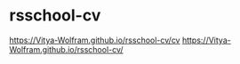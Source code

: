 # rsschool-cv

https://Vitya-Wolfram.github.io/rsschool-cv/cv
https://Vitya-Wolfram.github.io/rsschool-cv/
